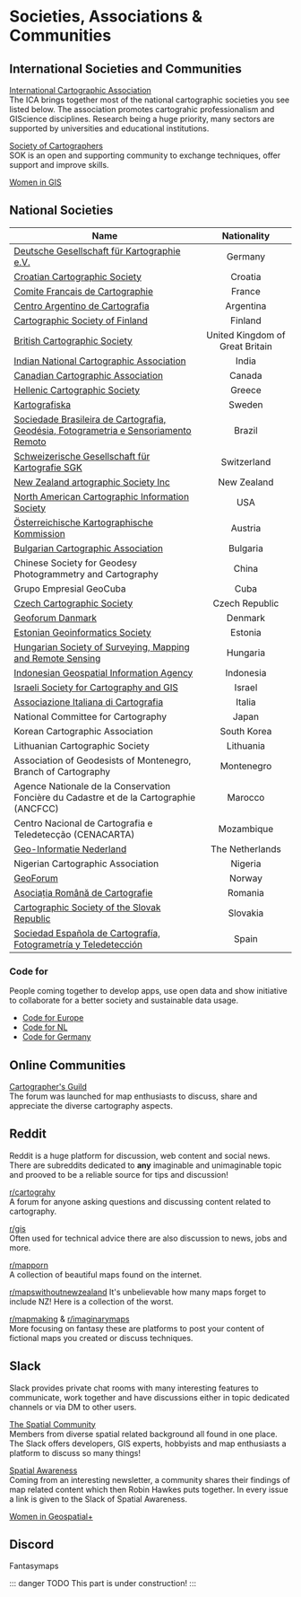 # Societies, Associations & Communities 

## International Societies and Communities

[International Cartographic Association](https://icaci.org/)  
The ICA brings together most of the national cartographic societies you see listed below. The association promotes cartograhic professionalism and GIScience disciplines. Research being a huge priority, many sectors are supported by universities and educational institutions. 

[Society of Cartographers](https://soc.org.uk/)  
SOK is an open and supporting community to exchange techniques, offer support and improve skills. 

[Women in GIS](https://womeningis.wildapricot.org/)

## National Societies 

|  Name   |   Nationality      | 
|-------- | :-------------: |
|[Deutsche Gesellschaft für Kartographie e.V.](https://www.dgfk.net/) | Germany |
|[Croatian Cartographic Society](http://www.kartografija.hr/) | Croatia |
|[Comite Francais de Cartographie](http://www.lecfc.fr/) | France | 
|[Centro Argentino de Cartografia](http://centroargentinodecartografia.org/) | Argentina |
|[Cartographic Society of Finland](http://www.kartogra.fi/in-english/) | Finland |
|[British Cartographic Society](www.cartography.org.uk) | United Kingdom of Great Britain |
|[Indian National Cartographic Association](https://incaindia.org/) | India |
|[Canadian Cartographic Association](https://cca-acc.org/conferences/current-conference/) | Canada | 
|[Hellenic Cartographic Society](http://xeee.web.auth.gr/) | Greece |
|[Kartografiska](http://kartografiska.se/) | Sweden |
|[Sociedade Brasileira de Cartografia, Geodésia, Fotogrametria e Sensoriamento Remoto](http://www.cartografia.org.br/) | Brazil |
|[Schweizerische Gesellschaft für Kartografie SGK](https://kartografie.ch/) | Switzerland |
|[New Zealand artographic Society Inc](https://cartography.org.nz/) | New Zealand |
|[North American Cartographic Information Society](https://nacis.org/) | USA | 
|[Österreichische Kartographische Kommission](https://oekk.univie.ac.at/) | Austria | 
|[Bulgarian Cartographic Association](http://cartography-gis.com) | Bulgaria |
|Chinese Society for Geodesy Photogrammetry and Cartography| China |
|Grupo Empresial GeoCuba | Cuba |
|[Czech Cartographic Society](https://www.cartography.cz) | Czech Republic |
| [Geoforum Danmark](http://www.geoforum.dk)| Denmark |
|[Estonian Geoinformatics Society](www.estgis.ee/en/) | Estonia |
| [Hungarian Society of Surveying, Mapping and Remote Sensing](http://lazarus.elte.hu/ica-hun) | Hungaria |
| [Indonesian Geospatial Information Agency](www.big.go.id/) | Indonesia | 
| [Israeli Society for Cartography and GIS](http://isrcartogis.wixsite.com/isrcartogis) | Israel |
| [Associazione Italiana di Cartografia](http://www.aic-cartografia.it) | Italia |
| National Committee for Cartography | Japan | 
| Korean Cartographic Association | South Korea | 
| Lithuanian Cartographic Society | Lithuania | 
| Association of Geodesists of Montenegro, Branch of Cartography | Montenegro | 
| Agence Nationale de la Conservation Foncière du Cadastre et de la Cartographie (ANCFCC) | Marocco | 
| Centro Nacional de Cartografia e Teledetecção (CENACARTA) | Mozambique | 
| [Geo-Informatie Nederland](https://www.geo-info.nl) | The Netherlands | 
| Nigerian Cartographic Association | Nigeria | 
| [GeoForum](http://www.geoforum.no) | Norway | 
| [Asociația Română de Cartografie](http://geo-spatial.org) | Romania | 
| [Cartographic Society of the Slovak Republic](http://www.slovakcarto.sk) | Slovakia | 
| [Sociedad Española de Cartografía, Fotogrametría y Teledetección](www.secft.es) | Spain | 

### Code for
People coming together to develop apps, use open data and show initiative to collaborate for a better society and sustainable data usage. 

- [Code for Europe](http://codeforeurope.net/)
- [Code for NL](https://www.codefor.nl/en/)
- [Code for Germany](https://www.codefor.de/)

## Online Communities 

[Cartographer's Guild](https://www.cartographersguild.com/content.php)  
The forum was launched for map enthusiasts to discuss, share and appreciate the diverse cartography aspects.

## Reddit
Reddit is a huge platform for discussion, web content and social news. There are subreddits dedicated to **any** imaginable and unimaginable topic and prooved to be a reliable source for tips and discussion! 

[r/cartograhy](http://reddit.com/r/cartography)  
A forum for anyone asking questions and discussing content related to cartography.

[r/gis](http://reddit.com/r/gis)  
Often used for technical advice there are also discussion to news, jobs and more. 

[r/mapporn](http://reddit.com/r/mapporn)  
A collection of beautiful maps found on the internet.

[r/mapswithoutnewzealand](http://reddit.com/r/mapswithoutnewzealand) 
It's unbelievable how many maps forget to include NZ! Here is a collection of the worst.

[r/mapmaking](http://reddit.com/r/mapmaking) & [r/imaginarymaps](http://reddit.com/r/imaginarymaps)  
More focusing on fantasy these are platforms to post your content of fictional maps you created or discuss techniques. 

## Slack
Slack provides private chat rooms with many interesting features to communicate, work together and have discussions either in topic dedicated channels or via DM to other users. 

[The Spatial Community](https://thespatialcommunity.org/)  
Members from diverse spatial related background all found in one place. The Slack offers developers, GIS experts, hobbyists and map enthusiasts a platform to discuss so many things!

[Spatial Awareness](https://www.getrevue.co/profile/maps)  
Coming from an interesting newsletter, a community shares their findings of map related content which then Robin Hawkes puts together. In every issue a link is given to the Slack of Spatial Awareness. 

[Women in Geospatial+](https://docs.google.com/forms/d/e/1FAIpQLSevWkuQT5IAnA_SPukInqOH97ZoPKUQxg_MYKBgqpbFHb72Ww/viewform)


## Discord 

Fantasymaps 

::: danger TODO
This part is under construction!
:::